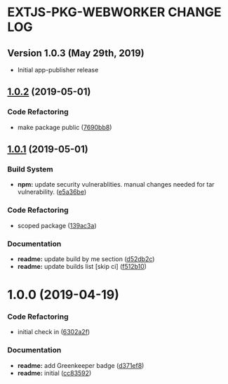 # EXTJS-PKG-WEBWORKER CHANGE LOG

## Version 1.0.3 (May 29th, 2019)

* Initial app-publisher release

## [1.0.2](https://github.com/spmeesseman/extjs-pkg-webworker/compare/v1.0.1...v1.0.2) (2019-05-01)


### Code Refactoring

* make package public ([7690bb8](https://github.com/spmeesseman/extjs-pkg-webworker/commit/7690bb8))

## [1.0.1](https://github.com/spmeesseman/extjs-pkg-webworker/compare/v1.0.0...v1.0.1) (2019-05-01)


### Build System

* **npm:** update security vulnerablities.  manual changes needed for tar vulnerability. ([e5a36be](https://github.com/spmeesseman/extjs-pkg-webworker/commit/e5a36be))


### Code Refactoring

* scoped package ([139ac3a](https://github.com/spmeesseman/extjs-pkg-webworker/commit/139ac3a))


### Documentation

* **readme:** update build by me section ([d52db2c](https://github.com/spmeesseman/extjs-pkg-webworker/commit/d52db2c))
* **readme:** update builds list [skip ci] ([f512b10](https://github.com/spmeesseman/extjs-pkg-webworker/commit/f512b10))

# 1.0.0 (2019-04-19)


### Code Refactoring

* initial check in ([6302a2f](https://github.com/spmeesseman/extjs-pkg-webworker/commit/6302a2f))


### Documentation

* **readme:** add Greenkeeper badge ([d371ef8](https://github.com/spmeesseman/extjs-pkg-webworker/commit/d371ef8))
* **readme:** initial ([cc83592](https://github.com/spmeesseman/extjs-pkg-webworker/commit/cc83592))


